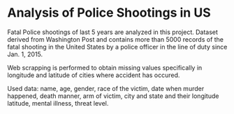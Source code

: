 # Analysis of Police Shootings in US
  Fatal Police shootings of last 5 years are analyzed in this project. Dataset derived from Washington Post and contains more than 5000 records of the fatal shooting in the United States by a police officer in the line of duty since Jan. 1, 2015.

Web scrapping is performed to obtain missing values specifically in longitude and latitude of cities where accident has occured.

Used data: name, age,	gender,	race of the victim,	date when murder happened,	death manner,	arm of victim, city and state and their longitude	latitude,	mental illness, threat level.

